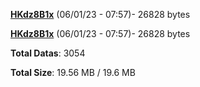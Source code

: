[**HKdz8B1x**](/data/HKdz8B1x.txt) (06/01/23 - 07:57)- 26828 bytes

[**HKdz8B1x**](/data/HKdz8B1x.txt) (06/01/23 - 07:57)- 26828 bytes

**Total Datas**: 3054

**Total Size**: 19.56 MB / 19.6 MB